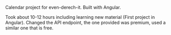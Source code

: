 Calendar project for even-derech-it.
Built with Angular.

Took about 10-12 hours including learning new material (First project in Angular).
Changed the API endpoint, the one provided was premium, used a similar one that is free.
